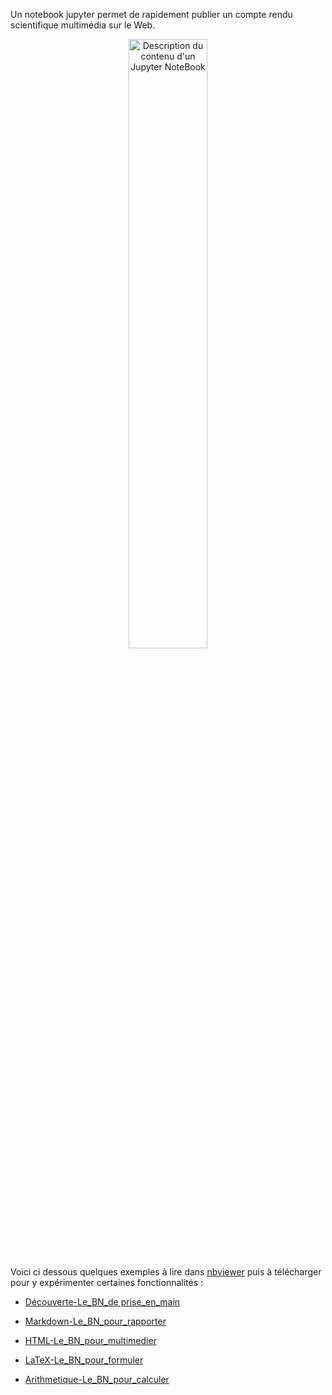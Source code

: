 
Un notebook jupyter permet de rapidement publier un compte rendu scientifique multimédia sur le Web.

<center>
<img src="https://ericecmorlaix.github.io/img/JupyterNoteBook.png" alt="Description du contenu d'un Jupyter NoteBook" title="Description du contenu d'un Jupyter NoteBook" width=50%>
</center>

Voici ci dessous quelques exemples à lire dans [nbviewer](https://nbviewer.org/) puis à télécharger pour y expérimenter certaines fonctionnalités :

- [Découverte-Le_BN_de prise_en_main](https://nbviewer.org/urls/ericecmorlaix.github.io/bn/decouverte-notebook.ipynb)

- [Markdown-Le_BN_pour_rapporter](https://nbviewer.org/urls/ericecmorlaix.github.io/bn/MarkDown-Le_BN_pour_rapporter.ipynb)

- [HTML-Le_BN_pour_multimedier](https://nbviewer.org/urls/ericecmorlaix.github.io/bn/HTML-Le_BN_pour_multimedier.ipynb)

- [LaTeX-Le_BN_pour_formuler](https://nbviewer.org/urls/ericecmorlaix.github.io/bn/LaTeX-Le_BN_pour_formuler.ipynb)

- [Arithmetique-Le_BN_pour_calculer](https://nbviewer.org/urls/ericecmorlaix.github.io/bn/Arithmetique-Le_BN_pour_calculer.ipynb)


